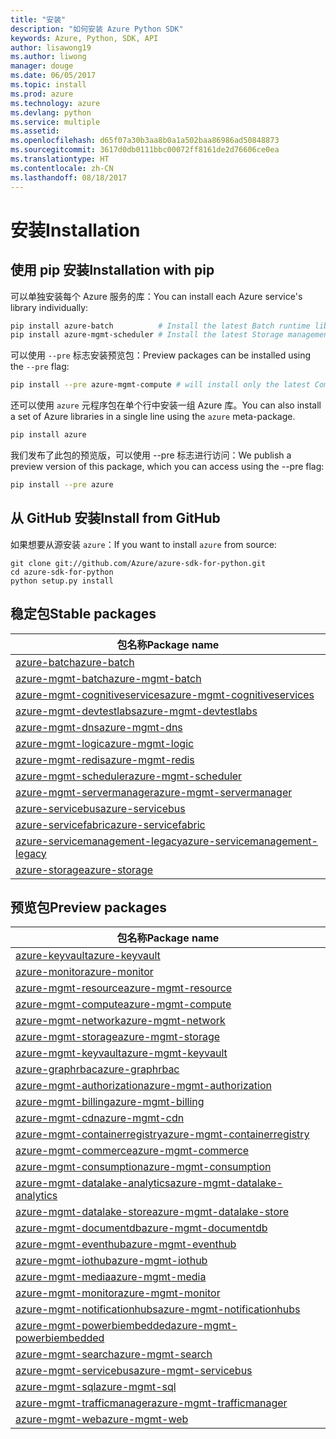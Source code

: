 ```yaml
---
title: "安装"
description: "如何安装 Azure Python SDK"
keywords: Azure, Python, SDK, API
author: lisawong19
ms.author: liwong
manager: douge
ms.date: 06/05/2017
ms.topic: install
ms.prod: azure
ms.technology: azure
ms.devlang: python
ms.service: multiple
ms.assetid: 
ms.openlocfilehash: d65f07a30b3aa8b0a1a502baa86986ad50848873
ms.sourcegitcommit: 3617d0db0111bbc00072ff8161de2d76606ce0ea
ms.translationtype: HT
ms.contentlocale: zh-CN
ms.lasthandoff: 08/18/2017
---
```

# <a name="installation"></a><span data-ttu-id="75d8a-104">安装</span><span class="sxs-lookup"><span data-stu-id="75d8a-104">Installation</span></span>

## <a name="installation-with-pip"></a><span data-ttu-id="75d8a-105">使用 pip 安装</span><span class="sxs-lookup"><span data-stu-id="75d8a-105">Installation with pip</span></span>

<span data-ttu-id="75d8a-106">可以单独安装每个 Azure 服务的库：</span><span class="sxs-lookup"><span data-stu-id="75d8a-106">You can install each Azure service's library individually:</span></span>

```bash
pip install azure-batch          # Install the latest Batch runtime library
pip install azure-mgmt-scheduler # Install the latest Storage management library
```

<span data-ttu-id="75d8a-107">可以使用 `--pre` 标志安装预览包：</span><span class="sxs-lookup"><span data-stu-id="75d8a-107">Preview packages can be installed using the `--pre` flag:</span></span>

```bash
pip install --pre azure-mgmt-compute # will install only the latest Compute Management library
```

<span data-ttu-id="75d8a-108">还可以使用 `azure` 元程序包在单个行中安装一组 Azure 库。</span><span class="sxs-lookup"><span data-stu-id="75d8a-108">You can also install a set of Azure libraries in a single line using the `azure` meta-package.</span></span>

```bash
pip install azure
```

<span data-ttu-id="75d8a-109">我们发布了此包的预览版，可以使用 --pre 标志进行访问：</span><span class="sxs-lookup"><span data-stu-id="75d8a-109">We publish a preview version of this package, which you can access using the --pre flag:</span></span>

```bash
pip install --pre azure
```

## <a name="install-from-github"></a><span data-ttu-id="75d8a-110">从 GitHub 安装</span><span class="sxs-lookup"><span data-stu-id="75d8a-110">Install from GitHub</span></span>

<span data-ttu-id="75d8a-111">如果想要从源安装 `azure`：</span><span class="sxs-lookup"><span data-stu-id="75d8a-111">If you want to install `azure` from source:</span></span>

    git clone git://github.com/Azure/azure-sdk-for-python.git
    cd azure-sdk-for-python
    python setup.py install

## <a name="stable-packages"></a><span data-ttu-id="75d8a-112">稳定包</span><span class="sxs-lookup"><span data-stu-id="75d8a-112">Stable packages</span></span>
| <span data-ttu-id="75d8a-113">包名称</span><span class="sxs-lookup"><span data-stu-id="75d8a-113">Package name</span></span> |
|--------------|
|[<span data-ttu-id="75d8a-114">azure-batch</span><span class="sxs-lookup"><span data-stu-id="75d8a-114">azure-batch</span></span>](https://pypi.org/project/azure-batch/)  |   
|[<span data-ttu-id="75d8a-115">azure-mgmt-batch</span><span class="sxs-lookup"><span data-stu-id="75d8a-115">azure-mgmt-batch</span></span>](https://pypi.org/project/azure-mgmt-batch/)|
|[<span data-ttu-id="75d8a-116">azure-mgmt-cognitiveservices</span><span class="sxs-lookup"><span data-stu-id="75d8a-116">azure-mgmt-cognitiveservices</span></span>](https://pypi.org/project/azure-mgmt-cognitiveservices/)|    
|[<span data-ttu-id="75d8a-117">azure-mgmt-devtestlabs</span><span class="sxs-lookup"><span data-stu-id="75d8a-117">azure-mgmt-devtestlabs</span></span>](https://pypi.org/project/azure-mgmt-devtestlabs/)|    
|[<span data-ttu-id="75d8a-118">azure-mgmt-dns</span><span class="sxs-lookup"><span data-stu-id="75d8a-118">azure-mgmt-dns</span></span>](https://pypi.org/project/azure-mgmt-dns/) |
|[<span data-ttu-id="75d8a-119">azure-mgmt-logic</span><span class="sxs-lookup"><span data-stu-id="75d8a-119">azure-mgmt-logic</span></span>](https://pypi.org/project/azure-mgmt-logic/)|
|[<span data-ttu-id="75d8a-120">azure-mgmt-redis</span><span class="sxs-lookup"><span data-stu-id="75d8a-120">azure-mgmt-redis</span></span>](https://pypi.org/project/azure-mgmt-redis/)|
|[<span data-ttu-id="75d8a-121">azure-mgmt-scheduler</span><span class="sxs-lookup"><span data-stu-id="75d8a-121">azure-mgmt-scheduler</span></span>](https://pypi.org/project/azure-mgmt-scheduler/)|    
|[<span data-ttu-id="75d8a-122">azure-mgmt-servermanager</span><span class="sxs-lookup"><span data-stu-id="75d8a-122">azure-mgmt-servermanager</span></span>](https://pypi.org/project/azure-mgmt-servermanager/)|    
|[<span data-ttu-id="75d8a-123">azure-servicebus</span><span class="sxs-lookup"><span data-stu-id="75d8a-123">azure-servicebus</span></span>](https://pypi.org/project/azure-mgmt-servicebus/)|   
|[<span data-ttu-id="75d8a-124">azure-servicefabric</span><span class="sxs-lookup"><span data-stu-id="75d8a-124">azure-servicefabric</span></span>](https://pypi.org/project/azure-servicefabric/)|  
|[<span data-ttu-id="75d8a-125">azure-servicemanagement-legacy</span><span class="sxs-lookup"><span data-stu-id="75d8a-125">azure-servicemanagement-legacy</span></span>](https://pypi.org/project/azure-servicemanagement-legacy/)|    
|[<span data-ttu-id="75d8a-126">azure-storage</span><span class="sxs-lookup"><span data-stu-id="75d8a-126">azure-storage</span></span>](https://pypi.org/project/azure-storage/)|  

## <a name="preview-packages"></a><span data-ttu-id="75d8a-127">预览包</span><span class="sxs-lookup"><span data-stu-id="75d8a-127">Preview packages</span></span>
| <span data-ttu-id="75d8a-128">包名称</span><span class="sxs-lookup"><span data-stu-id="75d8a-128">Package name</span></span> | 
|--------------|
|[<span data-ttu-id="75d8a-129">azure-keyvault</span><span class="sxs-lookup"><span data-stu-id="75d8a-129">azure-keyvault</span></span>](https://pypi.org/project/azure-keyvault/)|    
|[<span data-ttu-id="75d8a-130">azure-monitor</span><span class="sxs-lookup"><span data-stu-id="75d8a-130">azure-monitor</span></span>](https://pypi.org/project/azure-monitor)|   
|[<span data-ttu-id="75d8a-131">azure-mgmt-resource</span><span class="sxs-lookup"><span data-stu-id="75d8a-131">azure-mgmt-resource</span></span>](https://pypi.org/project/azure-mgmt-resource)|   
|[<span data-ttu-id="75d8a-132">azure-mgmt-compute</span><span class="sxs-lookup"><span data-stu-id="75d8a-132">azure-mgmt-compute</span></span>](https://pypi.org/project/azure-mgmt-compute)| 
|[<span data-ttu-id="75d8a-133">azure-mgmt-network</span><span class="sxs-lookup"><span data-stu-id="75d8a-133">azure-mgmt-network</span></span>](https://pypi.org/project/azure-mgmt-network)| 
|[<span data-ttu-id="75d8a-134">azure-mgmt-storage</span><span class="sxs-lookup"><span data-stu-id="75d8a-134">azure-mgmt-storage</span></span>](https://pypi.org/project/azure-mgmt-storage)| 
|[<span data-ttu-id="75d8a-135">azure-mgmt-keyvault</span><span class="sxs-lookup"><span data-stu-id="75d8a-135">azure-mgmt-keyvault</span></span>](https://pypi.org/project/azure-mgmt-keyvault)|   
|[<span data-ttu-id="75d8a-136">azure-graphrbac</span><span class="sxs-lookup"><span data-stu-id="75d8a-136">azure-graphrbac</span></span>](https://pypi.org/project/azure-graphrbac)|   
|[<span data-ttu-id="75d8a-137">azure-mgmt-authorization</span><span class="sxs-lookup"><span data-stu-id="75d8a-137">azure-mgmt-authorization</span></span>](https://pypi.org/project/azure-mgmt-authorization)| 
|[<span data-ttu-id="75d8a-138">azure-mgmt-billing</span><span class="sxs-lookup"><span data-stu-id="75d8a-138">azure-mgmt-billing</span></span>](https://pypi.org/project/azure-mgmt-billing)| 
|[<span data-ttu-id="75d8a-139">azure-mgmt-cdn</span><span class="sxs-lookup"><span data-stu-id="75d8a-139">azure-mgmt-cdn</span></span>](https://pypi.org/project/azure-mgmt-cdn)| 
|[<span data-ttu-id="75d8a-140">azure-mgmt-containerregistry</span><span class="sxs-lookup"><span data-stu-id="75d8a-140">azure-mgmt-containerregistry</span></span>](https://pypi.org/project/azure-mgmt-containerregistry)| 
|[<span data-ttu-id="75d8a-141">azure-mgmt-commerce</span><span class="sxs-lookup"><span data-stu-id="75d8a-141">azure-mgmt-commerce</span></span>](https://pypi.org/project/azure-mgmt-commerce)|   
|[<span data-ttu-id="75d8a-142">azure-mgmt-consumption</span><span class="sxs-lookup"><span data-stu-id="75d8a-142">azure-mgmt-consumption</span></span>](https://pypi.org/project/azure-mgmt-consumption)| 
|[<span data-ttu-id="75d8a-143">azure-mgmt-datalake-analytics</span><span class="sxs-lookup"><span data-stu-id="75d8a-143">azure-mgmt-datalake-analytics</span></span>](https://pypi.org/project/azure-mgmt-datalake-analytics)|   
|[<span data-ttu-id="75d8a-144">azure-mgmt-datalake-store</span><span class="sxs-lookup"><span data-stu-id="75d8a-144">azure-mgmt-datalake-store</span></span>](https://pypi.org/project/azure-mgmt-datalake-store)|   
|[<span data-ttu-id="75d8a-145">azure-mgmt-documentdb</span><span class="sxs-lookup"><span data-stu-id="75d8a-145">azure-mgmt-documentdb</span></span>](https://pypi.org/project/azure-mgmt-documentdb)|   
|[<span data-ttu-id="75d8a-146">azure-mgmt-eventhub</span><span class="sxs-lookup"><span data-stu-id="75d8a-146">azure-mgmt-eventhub</span></span>](https://pypi.org/project/azure-mgmt-eventhub)|   
|[<span data-ttu-id="75d8a-147">azure-mgmt-iothub</span><span class="sxs-lookup"><span data-stu-id="75d8a-147">azure-mgmt-iothub</span></span>](https://pypi.org/project/azure-mgmt-iothub)|
|[<span data-ttu-id="75d8a-148">azure-mgmt-media</span><span class="sxs-lookup"><span data-stu-id="75d8a-148">azure-mgmt-media</span></span>](https://pypi.org/project/azure-mgmt-media)| 
|[<span data-ttu-id="75d8a-149">azure-mgmt-monitor</span><span class="sxs-lookup"><span data-stu-id="75d8a-149">azure-mgmt-monitor</span></span>](https://pypi.org/project/azure-mgmt-monitor)| 
|[<span data-ttu-id="75d8a-150">azure-mgmt-notificationhubs</span><span class="sxs-lookup"><span data-stu-id="75d8a-150">azure-mgmt-notificationhubs</span></span>](https://pypi.org/project/azure-mgmt-notificationhubs)|   
|[<span data-ttu-id="75d8a-151">azure-mgmt-powerbiembedded</span><span class="sxs-lookup"><span data-stu-id="75d8a-151">azure-mgmt-powerbiembedded</span></span>](https://pypi.org/project/azure-mgmt-powerbiembedded)| 
|[<span data-ttu-id="75d8a-152">azure-mgmt-search</span><span class="sxs-lookup"><span data-stu-id="75d8a-152">azure-mgmt-search</span></span>](https://pypi.org/project/azure-mgmt-search)|
|[<span data-ttu-id="75d8a-153">azure-mgmt-servicebus</span><span class="sxs-lookup"><span data-stu-id="75d8a-153">azure-mgmt-servicebus</span></span>](https://pypi.org/project/azure-mgmt-servicebus)|   
|[<span data-ttu-id="75d8a-154">azure-mgmt-sql</span><span class="sxs-lookup"><span data-stu-id="75d8a-154">azure-mgmt-sql</span></span>](https://pypi.org/project/azure-mgmt-sql)| 
|[<span data-ttu-id="75d8a-155">azure-mgmt-trafficmanager</span><span class="sxs-lookup"><span data-stu-id="75d8a-155">azure-mgmt-trafficmanager</span></span>](https://pypi.org/project/azure-mgmt-trafficmanager)|   
|[<span data-ttu-id="75d8a-156">azure-mgmt-web</span><span class="sxs-lookup"><span data-stu-id="75d8a-156">azure-mgmt-web</span></span>](https://pypi.org/project/azure-mgmt-web)|